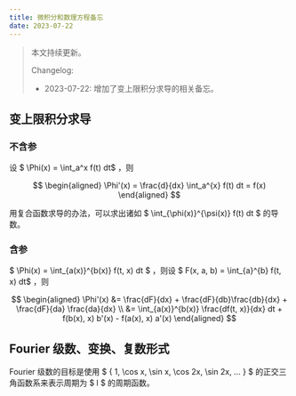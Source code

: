 ```yaml
---
title: 微积分和数理方程备忘
date: 2023-07-22
---
```


> 本文持续更新。
> 
> Changelog:
> - 2023-07-22: 增加了变上限积分求导的相关备忘。

## 变上限积分求导

### 不含参

设 $ \Phi(x) = \int_a^x f(t) dt$ ，则

$$
\begin{aligned}
\Phi'(x) = \frac{d}{dx} \int_a^{x} f(t) dt = f(x)
\end{aligned}
$$

用复合函数求导的办法，可以求出诸如 $ \int_{\phi(x)}^{\psi(x)} f(t) dt $ 的导数。

### 含参

$ \Phi(x) = \int_{a(x)}^{b(x)} f(t, x) dt $ ，则设 $ F(x,  a, b) = \int_{a}^{b} f(t, x) dt$ ，则

$$
\begin{aligned}
\Phi'(x) &= \frac{dF}{dx} + \frac{dF}{db}\frac{db}{dx} + \frac{dF}{da} \frac{da}{dx} \\
&= \int_{a(x)}^{b(x)} \frac{df(t, x)}{dx} dt + f(b(x), x) b'(x) - f(a(x), x) a'(x)
\end{aligned}
$$

## Fourier 级数、变换、复数形式

Fourier 级数的目标是使用 $ \{ 1, \cos x, \sin x, \cos 2x, \sin 2x, ... \} $ 的正交三角函数系来表示周期为 $ l $ 的周期函数。

